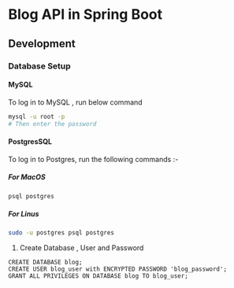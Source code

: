 # Blog API in Spring Boot

## Development

### Database Setup

#### MySQL

To log in to MySQL , run below command

```bash
mysql -u root -p
# Then enter the password    
```

#### PostgresSQL

To log in to Postgres, run the following commands :-

##### For MacOS

```bash
psql postgres 
```

##### For Linus

```bash
sudo -u postgres psql postgres
```

1. Create Database , User and Password

```postgresql
CREATE DATABASE blog;
CREATE USER blog_user with ENCRYPTED PASSWORD 'blog_password';
GRANT ALL PRIVILEGES ON DATABASE blog TO blog_user;
```   
   
  

